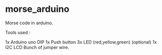 # morse_arduino

Morse code in arduino.


Tools used :

1x Arduino uno DIP
1x Push button
3x LED (red,yellow,green) (optional)
1x I2C LCD
Bunch of jumper wire.

